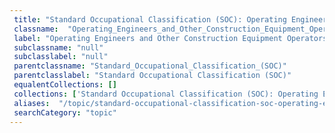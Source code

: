 ```yaml
--- 
 title: "Standard Occupational Classification (SOC): Operating Engineers and Other Construction Equipment Operators" 
 classname:  "Operating_Engineers_and_Other_Construction_Equipment_Operators" 
 label: "Operating Engineers and Other Construction Equipment Operators" 
 subclassname: "null" 
 subclasslabel: "null" 
 parentclassname: "Standard_Occupational_Classification_(SOC)" 
 parentclasslabel: "Standard Occupational Classification (SOC)" 
 equalentCollections: [] 
 collections: ['Standard Occupational Classification (SOC): Operating Engineers and Other Construction Equipment Operators']
 aliases:  "/topic/standard-occupational-classification-soc-operating-engineers-and-other-construction-equipment-operators"  
 searchCategory: "topic" 
---
```

